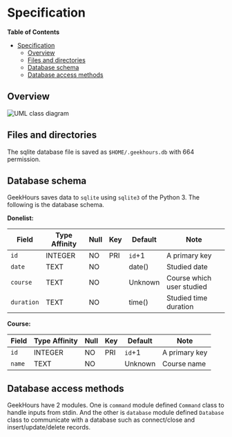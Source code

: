 # Specification

**Table of Contents**

- [Specification](#specification)
    - [Overview](#overview)
    - [Files and directories](#files-and-directories)
    - [Database schema](#database-schema)
    - [Database access methods](#database-access-methods)

## Overview

![UML class diagram](http://www.plantuml.com/plantuml/png/LP3BIiGm58RtVOg06mN71nXA6T6Ek14Pkd1NJfj36oQN8Jbn5ZBlRYusnAxo_UVo_wS7Hs39AzdC4fnZhq0mWSEVXh7PQ8qpZNowVmZeu1lBUpNNCNHAJ2YqGqkZDTU4_iA1i217YGLlpP_JYr4AD8z62mOJeBmhmcgyTONcIBbeSH6Eq5OsbKLUVu7v30k6KJodHKzyOcsxNTPrqJ9dA2sXFZpU7O_FuSiDuIY-P-yVG__MdrZxUUgI61ttREY_XeGaL8qvQILmRu64qPMqPSxJ-NcBkRU0R6V5ijBsWofzz--cve2QUoL_0G00)

## Files and directories

The sqlite database file is saved as `$HOME/.geekhours.db` with 664 permission.

## Database schema

GeekHours saves data to `sqlite` using `sqlite3` of the Python 3. The following is the database schema.

**Donelist:**

Field      | Type Affinity | Null | Key | Default | Note
-----      | ------------- | ---- | --- | ------- | -----
`id`       | INTEGER       | NO   | PRI | `id`+1  | A primary key
`date`     | TEXT          | NO   |     | date()  | Studied date
`course`   | TEXT          | NO   |     | Unknown | Course which user studied
`duration` | TEXT          | NO   |     | time()  | Studied time duration

**Course:**

Field      | Type Affinity | Null | Key | Default | Note
-----      | ------------- | ---- | --- | ------- | -----
`id`       | INTEGER       | NO   | PRI | `id`+1  | A primary key
`name`     | TEXT          | NO   |     | Unknown | Course name

## Database access methods

GeekHours have 2 modules. One is `command` module defined `Command` class to handle inputs from stdin.
And the other is `database` module defined `Database` class to communicate with a database such as
connect/close and insert/update/delete records.
